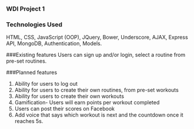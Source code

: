 
### WDI Project 1


### Technologies Used
HTML, CSS, JavaScript (OOP), JQuery, Bower, Underscore, AJAX, Express API, MongoDB, Authentication, Models.  

###Existing features
Users can sign up and/or login, select a routine from pre-set routines. 

###Planned features
1. Ability for users to log out
2. Ability for users to create their own routines, from pre-set workouts
3. Ability for users to create their own workouts
4. Gamification- Users will earn points per workout completed 
5. Users can post their scores on Facebook
6. Add voice that says which workout is next and the countdown once it reaches 5s. 




